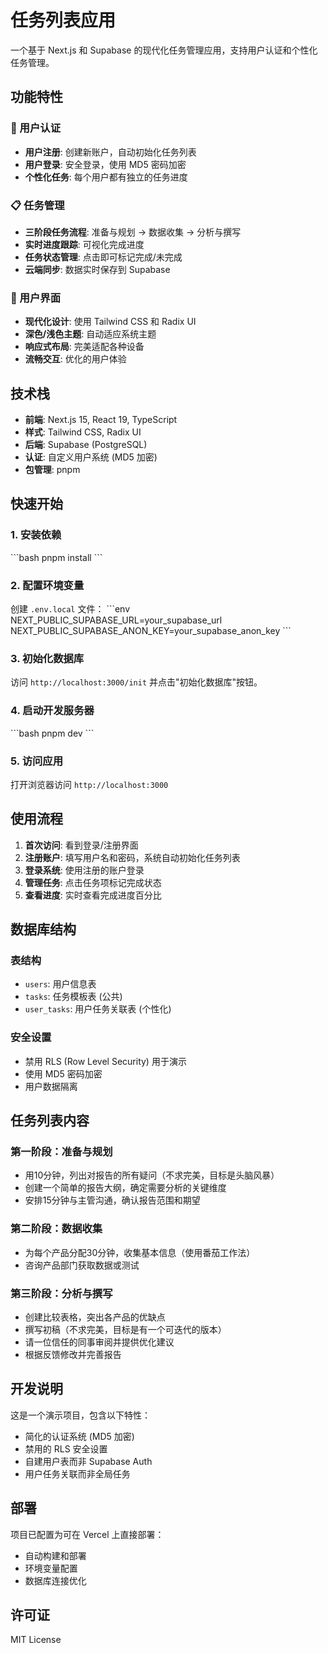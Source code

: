 # 任务列表应用

一个基于 Next.js 和 Supabase 的现代化任务管理应用，支持用户认证和个性化任务管理。

## 功能特性

### 🔐 用户认证
- **用户注册**: 创建新账户，自动初始化任务列表
- **用户登录**: 安全登录，使用 MD5 密码加密
- **个性化任务**: 每个用户都有独立的任务进度

### 📋 任务管理
- **三阶段任务流程**: 准备与规划 → 数据收集 → 分析与撰写
- **实时进度跟踪**: 可视化完成进度
- **任务状态管理**: 点击即可标记完成/未完成
- **云端同步**: 数据实时保存到 Supabase

### 🎨 用户界面
- **现代化设计**: 使用 Tailwind CSS 和 Radix UI
- **深色/浅色主题**: 自动适应系统主题
- **响应式布局**: 完美适配各种设备
- **流畅交互**: 优化的用户体验

## 技术栈

- **前端**: Next.js 15, React 19, TypeScript
- **样式**: Tailwind CSS, Radix UI
- **后端**: Supabase (PostgreSQL)
- **认证**: 自定义用户系统 (MD5 加密)
- **包管理**: pnpm

## 快速开始

### 1. 安装依赖
\`\`\`bash
pnpm install
\`\`\`

### 2. 配置环境变量
创建 `.env.local` 文件：
\`\`\`env
NEXT_PUBLIC_SUPABASE_URL=your_supabase_url
NEXT_PUBLIC_SUPABASE_ANON_KEY=your_supabase_anon_key
\`\`\`

### 3. 初始化数据库
访问 `http://localhost:3000/init` 并点击"初始化数据库"按钮。

### 4. 启动开发服务器
\`\`\`bash
pnpm dev
\`\`\`

### 5. 访问应用
打开浏览器访问 `http://localhost:3000`

## 使用流程

1. **首次访问**: 看到登录/注册界面
2. **注册账户**: 填写用户名和密码，系统自动初始化任务列表
3. **登录系统**: 使用注册的账户登录
4. **管理任务**: 点击任务项标记完成状态
5. **查看进度**: 实时查看完成进度百分比

## 数据库结构

### 表结构
- `users`: 用户信息表
- `tasks`: 任务模板表 (公共)
- `user_tasks`: 用户任务关联表 (个性化)

### 安全设置
- 禁用 RLS (Row Level Security) 用于演示
- 使用 MD5 密码加密
- 用户数据隔离

## 任务列表内容

### 第一阶段：准备与规划
- 用10分钟，列出对报告的所有疑问（不求完美，目标是头脑风暴）
- 创建一个简单的报告大纲，确定需要分析的关键维度
- 安排15分钟与主管沟通，确认报告范围和期望

### 第二阶段：数据收集
- 为每个产品分配30分钟，收集基本信息（使用番茄工作法）
- 咨询产品部门获取数据或测试

### 第三阶段：分析与撰写
- 创建比较表格，突出各产品的优缺点
- 撰写初稿（不求完美，目标是有一个可迭代的版本）
- 请一位信任的同事审阅并提供优化建议
- 根据反馈修改并完善报告

## 开发说明

这是一个演示项目，包含以下特性：
- 简化的认证系统 (MD5 加密)
- 禁用的 RLS 安全设置
- 自建用户表而非 Supabase Auth
- 用户任务关联而非全局任务

## 部署

项目已配置为可在 Vercel 上直接部署：
- 自动构建和部署
- 环境变量配置
- 数据库连接优化

## 许可证

MIT License
